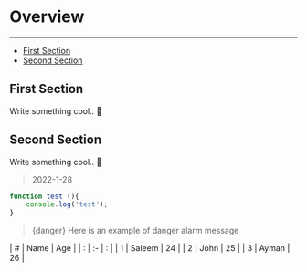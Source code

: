 # Overview

---

- [First Section](#section-1)
- [Second Section](#section-2)

<a name="section-1"></a>
## First Section

Write something cool.. 🦊

<a name="section-2"></a>
## Second Section

Write something cool.. 🦊

> 2022-1-28

~~~js
function test (){
    console.log('test');
}
~~~



> {danger} Here is an example of danger alarm message



| # | Name   | Age |
| : |   :-   |  :  |
| 1 | Saleem | 24  |
| 2 | John   | 25  |
| 3 | Ayman  | 26  |
